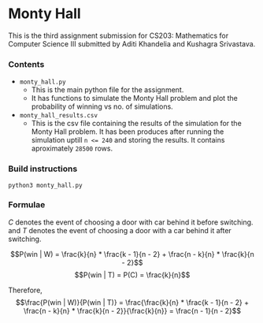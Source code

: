 # Monty Hall

This is the third assignment submission for CS203: Mathematics for Computer Science III submitted by Aditi Khandelia and Kushagra Srivastava.

### Contents

- `monty_hall.py`
  - This is the main python file for the assignment.
  - It has functions to simulate the Monty Hall problem and plot the probability of winning vs no. of simulations.
- `monty_hall_results.csv`
  - This is the csv file containing the results of the simulation for the Monty Hall problem. It has been produces after running the simulation uptill `n <= 240` and storing the results. It contains aproximately `28500` rows.

### Build instructions

```
python3 monty_hall.py
```

### Formulae

$C$ denotes the event of choosing a door with car behind it before switching.
and $T$ denotes the event of choosing a door with a car behind it after switching.

$$P(win | W) = \frac{k}{n} * \frac{k - 1}{n - 2} + \frac{n - k}{n} * \frac{k}{n - 2}$$
$$P(win | T) = P(C) = \frac{k}{n}$$

Therefore,
$$\frac{P(win | W)}{P(win | T)} = \frac{\frac{k}{n} * \frac{k - 1}{n - 2} + \frac{n - k}{n} * \frac{k}{n - 2}}{\frac{k}{n}} = \frac{n - 1}{n - 2}$$ ⁠
